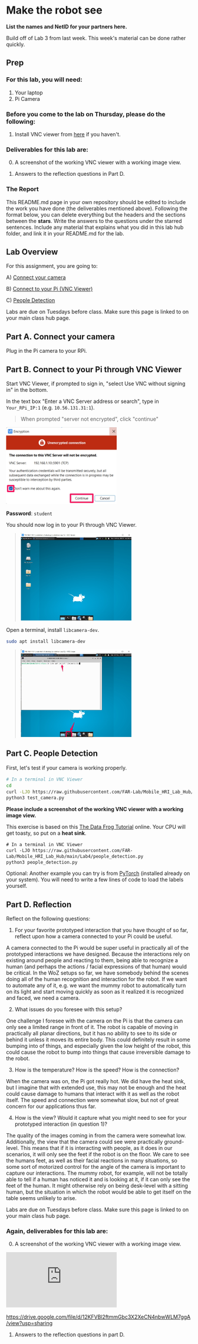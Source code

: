 # Make the robot see
**List the names and NetID for your partners here.**

Build off of Lab 3 from last week. This week's material can be done rather quickly.


## Prep

### For this lab, you will need:
1. Your laptop
2. Pi Camera

### Before you come to the lab on Thursday, please do the following:
1. Install VNC viewer from [here](https://www.realvnc.com/en/connect/download/viewer/) if you haven't. 

### Deliverables for this lab are: 

0. A screenshot of the working VNC viewer with a working image view.

1. Answers to the reflection questions in Part D. 

### The Report 
This README.md page in your own repository should be edited to include the work you have done (the deliverables mentioned above). Following the format below, you can delete everything but the headers and the sections between the **stars**. Write the answers to the questions under the starred sentences. Include any material that explains what you did in this lab hub folder, and link it in your README.md for the lab.

## Lab Overview
For this assignment, you are going to:

A) [Connect your camera](#-a-connect-your-camera)

B) [Connect to your Pi (VNC Viewer)](#part-b-connect-to-your-pi-through-vnc-viewer)

C) [People Detection](#part-c-people-detection)

Labs are due on Tuesdays before class. Make sure this page is linked to on your main class hub page.

## Part A. Connect your camera
Plug in the Pi camera to your RPi.

## Part B. Connect to your Pi through VNC Viewer
Start VNC Viewer, if prompted to sign in, "select Use VNC without signing in" in the bottom.

In the text box "Enter a VNC Server address or search", type in `Your_RPi_IP:1` (e.g. `10.56.131.31:1`).
> When prompted "server not encrypted", click "continue"
<img src="Images/vnc_warning.jpg" width="300">

**Password**: `student`

You should now log in to your Pi through VNC Viewer.

> <img src="Images/vnc.jpg" width="300">

Open a terminal, install `libcamera-dev`.

```bash
sudo apt install libcamera-dev
```
> <img src="Images/terminal.jpg" width="300">

## Part C. People Detection
First, let's test if your camera is working properly. 
```bash
# In a terminal in VNC Viewer
cd
curl -LJO https://raw.githubusercontent.com/FAR-Lab/Mobile_HRI_Lab_Hub/main/Lab4/test_camera.py
python3 test_camera.py
```
**Please include a screenshot of the working VNC viewer with a working image view.**

This exercise is based on this [The Data Frog Tutorial](https://thedatafrog.com/en/articles/human-detection-video/#:~:text=People%20detection,work%20well%20in%20other%20cases.) online. Your CPU will get toasty, so put on a **heat sink**. 

```
# In a terminal in VNC Viewer
curl -LJO https://raw.githubusercontent.com/FAR-Lab/Mobile_HRI_Lab_Hub/main/Lab4/people_detection.py
python3 people_detection.py
```

Optional: Another example you can try is from [PyTorch](https://pytorch.org/tutorials/intermediate/realtime_rpi.html) (installed already on your system). You will need to write a few lines of code to load the labels yourself. 

## Part D. Reflection

Reflect on the following questions:

1. For your favorite prototyped interaction that you have thought of so far, reflect upon how a camera connected to your Pi could be useful.

A camera connected to the Pi would be super useful in practically all of the prototyped interactions we have designed. Because the interactions rely on existing around people and reacting to them, being able to recognize a human (and perhaps the actions / facial expressions of that human) would be critical. In the WoZ setups so far, we have somebody behind the scenes doing all of the human recognition and interaction for the robot. If we want to automate any of it, e.g. we want the mummy robot to automatically turn on its light and start moving quickly as soon as it realized it is recognized and faced, we need a camera.

2. What issues do you foresee with this setup?

One challenge I foresee with the camera on the Pi is that the camera can only see a limited range in front of it. The robot is capable of moving in practically all planar directions, but it has no ability to see to its side or behind it unless it moves its entire body. This could definitely result in some bumping into of things, and especially given the low height of the robot, this could cause the robot to bump into things that cause irreversible damage to the robot.

3. How is the temperature? How is the speed? How is the connection?

When the camera was on, the Pi got really hot. We did have the heat sink, but I imagine that with extended use, this may not be enough and the heat could cause damage to humans that interact with it as well as the robot itself. The speed and connection were somewhat slow, but not of great concern for our applications thus far.

4. How is the view? Would it capture what you might need to see for your prototyped interaction (in question 1)?

The quality of the images coming in from the camera were somewhat low. Additionally, the view that the camera could see were practically ground-level. This means that if it is interacting with people, as it does in our scenarios, it will only see the feet if the robot is on the floor. We care to see the humans feet, as well as their facial reactions in many situations, so some sort of motorized control for the angle of the camera is important to capture our interactions. The mummy robot, for example, will not be totally able to tell if a human has noticed it and is looking at it, if it can only see the feet of the human. It might otherwise rely on being desk-level with a sitting human, but the situation in which the robot would be able to get itself on the table seems unlikely to arise.


Labs are due on Tuesdays before class. Make sure this page is linked to on your main class hub page.

### Again, deliverables for this lab are: 

0. A screenshot of the working VNC viewer with a working image view.


![VNC viewer](https://github.com/celine-lee/Mobile_HRI_Lab_Hub/blob/main/Lab4/terminal.pdf)


https://drive.google.com/file/d/12KFVBl2ftmmGbc3X2XeCN4nbwWLM7ggA/view?usp=sharing

1. Answers to the reflection questions in part D. 

